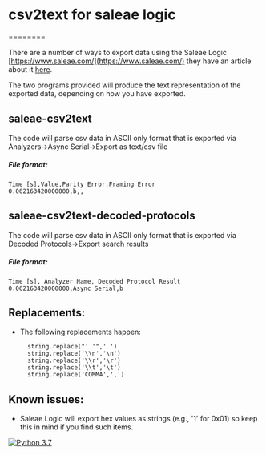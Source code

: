 # csv2text for saleae logic 
========

There are a number of ways to export data using the Saleae Logic [https://www.saleae.com/](https://www.saleae.com/) they have an article about it [here](https://support.saleae.com/user-guide/using-logic/saving-loading-and-exporting-data). 

The two programs provided will produce the text representation of the exported data, depending on how you have exported. 

## saleae-csv2text

 The code will parse csv data in ASCII only format that is exported via Analyzers->Async Serial->Export as text/csv file 

##### File format: 

	Time [s],Value,Parity Error,Framing Error  
	0.062163420000000,b,, 

## saleae-csv2text-decoded-protocols
The code will parse csv data in ASCII only format that is exported via Decoded Protocols->Export search results 

##### File format: 

	Time [s], Analyzer Name, Decoded Protocol Result 
	0.062163420000000,Async Serial,b 

## Replacements: 
* The following replacements happen: 

		string.replace("' '",' ')
		string.replace('\\n','\n')
		string.replace('\\r','\r')
		string.replace('\\t','\t')
		string.replace('COMMA',',')
			
## Known issues: 
* Saleae Logic will export hex values as strings (e.g., '1' for 0x01) so keep this in mind if you find such items.


[![Python 3.7](https://img.shields.io/badge/python-3.7-blue.svg)](https://www.python.org/downloads/release/python-370/)

